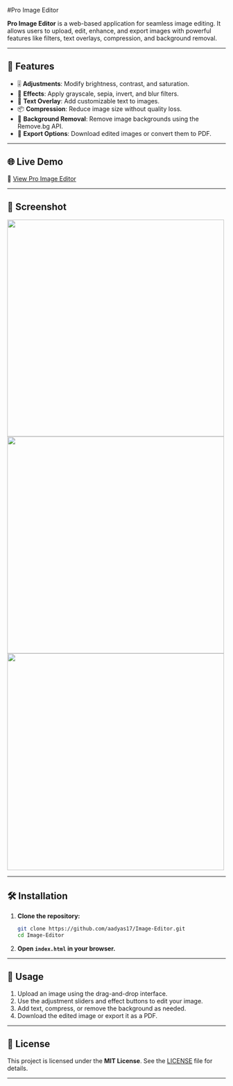 #Pro Image Editor

**Pro Image Editor** is a web-based application for seamless image editing. It allows users to upload, edit, enhance, and export images with powerful features like filters, text overlays, compression, and background removal.

---

## 🚀 Features

- 🎚️ **Adjustments**: Modify brightness, contrast, and saturation.
- 🎨 **Effects**: Apply grayscale, sepia, invert, and blur filters.
- 📝 **Text Overlay**: Add customizable text to images.
- 📦 **Compression**: Reduce image size without quality loss.
- 🧼 **Background Removal**: Remove image backgrounds using the Remove.bg API.
- 💾 **Export Options**: Download edited images or convert them to PDF.

---

## 🌐 Live Demo

🔗 [View Pro Image Editor](https://aadyas17.github.io/Image-Editor/)

---

## 📸 Screenshot
<img src="https://github.com/user-attachments/assets/44fd4f97-d44f-49a9-b0f1-946aeaa7702c" width="500"/>
<img src="https://github.com/user-attachments/assets/c61cd791-c821-4204-8be7-74e32df1260c" width="500"/>
<img src="https://github.com/user-attachments/assets/de3088b1-89a2-492c-bd74-d8689df2bf22" width="500"/>

---

## 🛠️ Installation

1. **Clone the repository:**
   ```bash
   git clone https://github.com/aadyas17/Image-Editor.git
   cd Image-Editor
   ```

2. **Open `index.html` in your browser.**

---

## 📘 Usage

1. Upload an image using the drag-and-drop interface.
2. Use the adjustment sliders and effect buttons to edit your image.
3. Add text, compress, or remove the background as needed.
4. Download the edited image or export it as a PDF.

---

## 📄 License

This project is licensed under the **MIT License**. See the [LICENSE](LICENSE) file for details.

---



